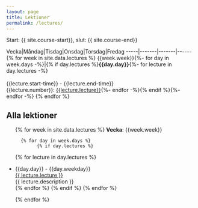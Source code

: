 ```yaml
---
layout: page
title: Lektioner
permalink: /lectures/
---
```


Start: {{ site.course-start}}, slut: {{ site.course-end}}

Vecka|Måndag|Tisdag|Onsdag|Torsdag|Fredag
-----|-------|-------|------{% for week in site.data.lectures %}
{{week.week}}{%- for day in week.days -%}|{% if day.lectures %}**{{day.day}}**{%- for lecture in day.lectures -%}<br /><br />{{lecture.start-time}} - {{lecture.end-time}}<br />{{lecture.number}}: [{{lecture.lecture}}]({{lecture.slug}}){%- endfor -%}{% endif %}{%- endfor -%}
{% endfor %}



## Alla lektioner
<ul id="archive">
{% for week in site.data.lectures %}
      <b>Vecka</b>: {{week.week}}<br/>
      
      {% for day in week.days %}
            {% if day.lectures %}
{% for lecture in day.lectures %}
<li class="archiveposturl">
        <span class="postlower">{{day.day}} - {{day.weekday}}</span><br>
        <span><a href="{{ lecture.slug }}">{{ lecture.lecture }}</a></span><br>
<span class = "postlower">
{{ lecture.description }}</span>
<strong style="font-size:100%; font-family: 'Titillium Web', sans-serif; float:right; padding-right: .5em">
	<a href="https://github.com/{{ site.githubdir}}/tree/master/{{ lecture.dirname }}"><i class="fab fa-github"></i></a>&nbsp;&nbsp;
<a href="https://github.com/{{ site.githubdir}}/blob/master/{{ lecture.dirname }}/{{ lecture.filename}}.pdf"><i class="fas fa-file-pdf"></i></a>
</strong> 
      </li>
      {% endfor %}
            {% endif %}
      {% endfor %}
      
{% endfor %}
</ul>

